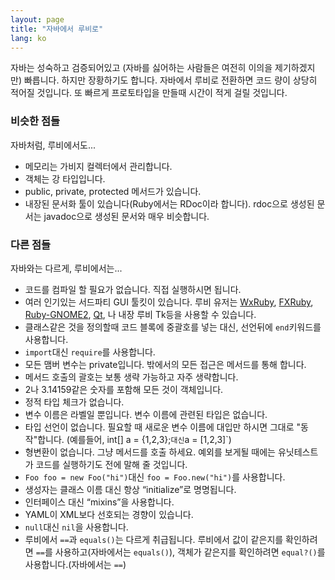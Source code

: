 ```yaml
---
layout: page
title: "자바에서 루비로"
lang: ko
---
```


자바는 성숙하고 검증되어있고 (자바를 싫어하는 사람들은 여전히 이의을
제기하겠지만) 빠릅니다. 하지만 장황하기도 합니다. 자바에서 루비로
전환하면 코드 량이 상당히 적어질 것입니다. 또 빠르게 프로토타입을
만들때 시간이 적게 걸릴 것입니다.

### 비슷한 점들

자바처럼, 루비에서도...

* 메모리는 가비지 컬렉터에서 관리합니다.
* 객체는 강 타입입니다.
* public, private, protected 메서드가 있습니다.
* 내장된 문서화 툴이 있습니다(Ruby에서는 RDoc이라 합니다). rdoc으로
  생성된 문서는 javadoc으로 생성된 문서와 매우 비슷합니다.

### 다른 점들

자바와는 다르게, 루비에서는...

* 코드를 컴파일 할 필요가 없습니다. 직접 실행하시면 됩니다.
* 여러 인기있는 서드파티 GUI 툴킷이 있습니다. 루비 유저는
  [WxRuby][1], [FXRuby][2], [Ruby-GNOME2][3], [Qt][4], 나
  내장 루비 Tk등을 사용할 수 있습니다.
* 클래스같은 것을 정의할때 코드 블록에 중괄호를 넣는 대신, 선언뒤에
  `end`키워드를 사용합니다.
* `import`대신 `require`를 사용합니다.
* 모든 맴버 변수는 private입니다. 밖에서의 모든 접근은 메서드를 통해 합니다.
* 메서드 호출의 괄호는 보통 생략 가능하고 자주 생략합니다.
* 2나 3.14159같은 숫자를 포함해 모든 것이 객체입니다.
* 정적 타입 체크가 없습니다.
* 변수 이름은 라벨일 뿐입니다. 변수 이름에 관련된 타입은 없습니다.
* 타입 선언이 없습니다. 필요할 때 새로운 변수 이름에 대입만 하시면 그대로
  "동작"합니다. (예를들어, int[] a = {1,2,3};` 대신 `a = [1,2,3]`)
* 형변환이 없습니다. 그냥 메서드를 호출 하세요. 예외를 보게될 때에는
  유닛테스트가 코드를 실행하기도 전에 말해 줄 것입니다.
* `Foo foo = new Foo("hi")`대신 `foo = Foo.new("hi")`를 사용합니다.
* 생성자는 클래스 이름 대신 항상 “initialize”로 명명됩니다.
* 인터페이스 대신 “mixins”을 사용합니다.
* YAML이 XML보다 선호되는 경향이 있습니다.
* `null`대신 `nil`을 사용합니다.
* 루비에서 `==`과 `equals()`는 다르게 취급됩니다. 루비에서 값이 같은지를
  확인하려면 `==`를 사용하고(자바에서는 `equals()`), 객체가 같은지를 확인하려면
  `equal?()`를 사용합니다.(자바에서는 `==`)



[1]: http://wxruby.rubyforge.org/wiki/wiki.pl
[2]: http://www.fxruby.org/
[3]: http://ruby-gnome2.sourceforge.jp/
[4]: https://github.com/ryanmelt/qtbindings/

